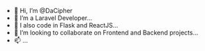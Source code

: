 - 👋 Hi, I’m @DaCipher
- 👀 I’m a Laravel Developer...
- 🌱 I also code in Flask and ReactJS...
- 💞️ I’m looking to collaborate on Frontend and Backend projects...
- 📫  ...

<!---
DaCipher/DaCipher is a ✨ special ✨ repository because its `README.md` (this file) appears on your GitHub profile.
You can click the Preview link to take a look at your changes.
--->

